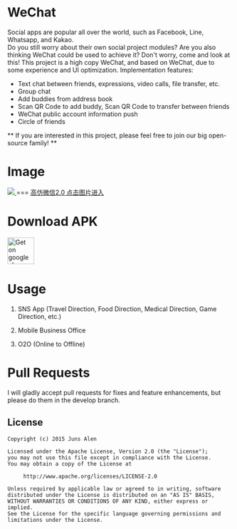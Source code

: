 WeChat
===
Social apps are popular all over the world, such as Facebook, Line, Whatsapp, and Kakao.     
Do you still worry about their own social project modules? Are you also thinking WeChat could be used to achieve it? Don't worry, come and look at this!
This project is a high copy WeChat, and based on WeChat, due to some experience and UI optimization. Implementation features:  
-  Text chat between friends, expressions, video calls, file transfer, etc. 
-  Group chat
-  Add buddies from address book
-  Scan QR Code to add buddy, Scan QR Code to transfer between friends
-  WeChat public account information push
-  Circle of friends

** If you are interested in this project, please feel free to join our big open-source family! **
 

Image
===
<a href="https://github.com/motianhuo/wechat/tree/wechat2.0" alt="高仿微信2.0">
<img   src="https://raw.githubusercontent.com/motianhuo/wechat/wechat2.0/pic_hd.jpg" />
</a>
===
<a href="https://github.com/motianhuo/wechat/tree/wechat2.0" alt="高仿微信2.0">
高仿微信2.0 点击图片进入
</a>





Download APK
===

<a href="https://raw.githubusercontent.com/motianhuo/wechat/master/WeChat/bin/WeChat.apk">
 <img src="https://camo.githubusercontent.com/bdaf711a93d64d0bb5e5abfc346a8b84ea47f164/68747470733a2f2f706c61792e676f6f676c652e636f6d2f696e746c2f656e5f75732f6261646765732f696d616765732f67656e657269632f656e2d706c61792d62616467652e706e67" alt="Get on google play" height="60" border="0" data-canonical-src="https://play.google.com/intl/en_us/badges/images/generic/en-play-badge.png" style="max-width:100%;">
</a>


Usage
===
 1. SNS App (Travel Direction, Food Direction, Medical Direction, Game Direction, etc.)     
 
 2. Mobile Business Office

 3. O2O (Online to Offline)
 
Pull Requests
===
I will gladly accept pull requests for fixes and feature enhancements, but please do them in the develop branch.

License
-------
    Copyright (c) 2015 Juns Alen

    Licensed under the Apache License, Version 2.0 (the "License");
    you may not use this file except in compliance with the License.
    You may obtain a copy of the License at

         http://www.apache.org/licenses/LICENSE-2.0

    Unless required by applicable law or agreed to in writing, software
    distributed under the License is distributed on an "AS IS" BASIS,
    WITHOUT WARRANTIES OR CONDITIONS OF ANY KIND, either express or implied.
    See the License for the specific language governing permissions and
    limitations under the License.
